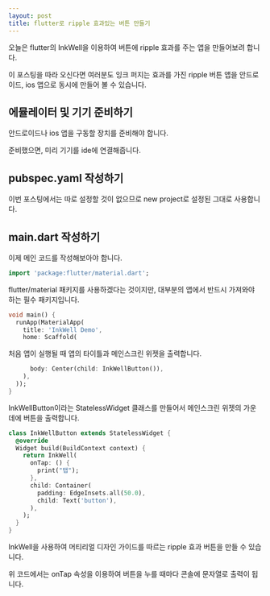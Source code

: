 ```yaml
---
layout: post
title: flutter로 ripple 효과있는 버튼 만들기
---
```


오늘은 flutter의 InkWell을 이용하여 버튼에 ripple 효과를 주는 앱을 만들어보려 합니다.

이 포스팅을 따라 오신다면 여러분도 잉크 퍼지는 효과를 가진 ripple 버튼 앱을 안드로이드, ios 앱으로 동시에 만들어 볼 수 있습니다.

## 에뮬레이터 및 기기 준비하기

안드로이드나 ios 앱을 구동할 장치를 준비해야 합니다.

준비했으면, 미리 기기를 ide에 연결해줍니다.

## pubspec.yaml 작성하기

이번 포스팅에서는 따로 설정할 것이 없으므로 new project로 설정된 그대로 사용합니다.

## main.dart 작성하기

이제 메인 코드를 작성해보아야 합니다.

```dart
import 'package:flutter/material.dart';
```

flutter/material 패키지를 사용하겠다는 것이지만, 대부분의 앱에서 반드시 가져와야 하는 필수 패키지입니다.

```dart
void main() {
  runApp(MaterialApp(
    title: 'InkWell Demo',
    home: Scaffold(
```

처음 앱이 실행될 때 앱의 타이틀과 메인스크린 위젯을 출력합니다.

```dart
      body: Center(child: InkWellButton()),
    ),
  ));
}
```

InkWellButton이라는 StatelessWidget 클래스를 만들어서 메인스크린 위젯의 가운데에 버튼을 출력합니다.

```dart
class InkWellButton extends StatelessWidget {
  @override
  Widget build(BuildContext context) {
    return InkWell(
      onTap: () {
        print("탭");
      },
      child: Container(
        padding: EdgeInsets.all(50.0),
        child: Text('button'),
      ),
    );
  }
}
```

InkWell을 사용하여 머티리얼 디자인 가이드를 따르는 ripple 효과 버튼을 만들 수 있습니다.

위 코드에서는 onTap 속성을 이용하여 버튼을 누를 때마다 콘솔에 문자열로 출력이 됩니다.